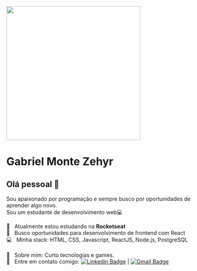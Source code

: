 <img width="350px" src="https://avatars2.githubusercontent.com/u/64475947?s=460&u=3e8eca98f2b4152c1717bf8c09189f92d0f35ac5&v=4">

# Gabriel Monte Zehyr

## Olá pessoal 👋
Sou apaixonado por programação e sempre busco por oportunidades de aprender algo novo.
 <br/>
Sou um estudante de desenvolvimento web:computer:

 :rocket:  &nbsp; Atualmente estou estudando na **Rocketseat**
 <br/> :purple_heart: &nbsp; Busco oportunidades para desenvolvimento de frontend com React
 <br/> :computer: &nbsp; Minha stack: HTML, CSS, Javascript, ReactJS, Node.js, PostgreSQL
 <br/>
 <br/> 💬  &nbsp; Sobre mim: Curto tecnologias e games.
 <br/> :email: &nbsp; Entre em contato comigo: [![Linkedin Badge](https://img.shields.io/badge/-GabrielMZyr-blue?style=flat-square&logo=Linkedin&logoColor=white&link=https://www.linkedin.com/in/gabrielmzyr)](https://www.linkedin.com/in/gabrielmzyr) 
| 
[![Gmail Badge](https://img.shields.io/badge/-gabrielmzyr@gmail.com-c14438?style=flat-square&logo=Gmail&logoColor=white&link=mailto:gabrielmzyr@gmail.com)](mailto:gabrielmzyr@gmail.com)

